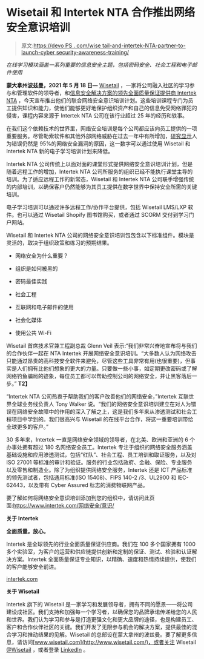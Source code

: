 # Wisetail 和 Intertek NTA 合作推出网络安全意识培训

> 原文:[https://devo PS . com/wise tail-and-intertek-NTA-partner-to-launch-cyber security-awareness-training/](https://devops.com/wisetail-and-intertek-nta-partner-to-launch-cybersecurity-awareness-training/)

*在线学习模块涵盖一系列重要的信息安全主题，包括密码安全、社会工程和电子邮件使用*

**蒙大拿州波兹曼，2021 年 5 月 18 日—** [Wisetail](https://www.wisetail.com/) ，一家将公司融入社区的学习参与和管理软件的领导者，和[信息安全解决方案的领先全面质量保证提供商 Intertek NTA](https://nta.intertek.com/) ，今天宣布推出他们的联合网络安全意识培训计划。这些培训课程专门为员工提供知识和能力，使他们能够更好地保护组织资产和自己的信息免受网络罪犯的侵害，课程内容来源于 Intertek NTA 公司在该行业超过 25 年的经历和轶事。

在我们这个依赖技术的世界里，网络安全培训是每个公司都应该向员工提供的一项重要服务。尽管勒索软件和其他外部网络威胁在过去一年中有所增加，[研究显示](https://www.cybintsolutions.com/cyber-security-facts-stats/)人为错误仍然是 95%的网络安全漏洞的原因，这一数字可以通过使用 Wisetail 和 Intertek NTA 新的电子学习培训计划来降低。

Intertek NTA 公司传统上以面对面的课堂形式提供网络安全意识培训计划，但是随着远程工作的增加，Intertek NTA 公司所服务的组织已经不能执行课堂主导的培训。为了适应远程工作的新常态，Wisetail 和 Intertek NTA 公司联手增强传统的内部培训，以确保客户仍然能够为其员工提供在数字世界中保持安全所需的关键培训。

电子学习培训可以通过许多远程工作/协作平台提供，包括 Wisetail LMS/LXP 软件。也可以通过 Wisetail Shopify 图书馆购买，或者通过 SCORM 交付到学习门户网站。

Wisetail 和 Intertek NTA 公司的网络安全意识培训包包含以下标准组件。模块是灵活的，取决于组织政策和练习的预期结果。

*   网络安全为什么重要？

*   组织是如何被黑的

*   密码最佳实践

*   社会工程

*   互联网和电子邮件的使用

*   社会化媒体

*   使用公共 Wi-Fi

Wisetail 首席技术官兼工程副总裁 Glenn Veil 表示:“我们非常兴奋地宣布将与我们的合作伙伴一起在 NTA Intertek 开展网络安全意识培训。“大多数人认为网络攻击只能通过昂贵的高科技安全软件来避免，尽管这些工具非常有用(也很重要)，但事实是人们拥有比他们想象的更大的力量。只要做一些小事，如定期更改密码或了解网络钓鱼骗局的迹象，每位员工都可以帮助控制公司的网络安全，并让黑客落后一步。” **T2】**

“Intertek NTA 公司热衷于帮助我们的客户改善他们的网络安全，”Intertek 互联世界全球业务线负责人 Tony Walker 说。“我们的网络安全意识培训建立在对人为错误在网络安全故障中的作用的深入了解之上，这是我们多年来从渗透测试和社会工程项目中学到的。我们很高兴与 Wisetail 的在线平台合作，将这一重要培训带给全球更多的客户。”

30 多年来，Intertek 一直是网络安全领域的领导者，在北美、欧洲和亚洲的 6 个办事处拥有超过 180 名网络安全员工。Intertek 专注于组织的网络安全服务涵盖基础设施和应用渗透测试，包括“红队”、社会工程、员工培训和取证服务，以及对 ISO 27001 等标准的审计和验证。服务的行业包括政府、金融、保险、专业服务以及零售和制造业。除了为组织提供网络安全服务，Intertek 还是 ICT 产品标准的领先测试者，包括通用标准(ISO 15408)、FIPS 140-2 /3、UL2900 和 IEC-62443，以及带有 Cyber Assured 标志的消费物联网产品。

要了解如何将网络安全意识培训添加到您的组织中，请访问此页面:[https://www.intertek.com/<wbr>网络安全/意识/](https://www.intertek.com/cybersecurity/awareness/)

**关于 Intertek**

**全面质量。放心。**

Intertek 是全球领先的行业全面质量保证供应商。我们在 100 多个国家拥有 1000 多个实验室，为客户的运营和供应链提供创新和定制的保证、测试、检验和认证解决方案。Intertek 全面质量保证专业知识，以精确、速度和热情持续提供，使我们的客户能够安全前进。

[intertek.com](http://intertek.com/)

**关于 Wisetail**

Intertek 旗下的 Wisetail 是一家学习和发展领导者，拥有不同的愿景——将公司建设成社区。我们支持和加强每一个学习者，以确保您的品牌承诺传递给您的人民和世界。我们认为学习和参与是打造更强文化和更大品牌的途径，也是构建员工、客户和合作伙伴社区的关键。我们开发了无限参与机会的解决方案，提供最佳的混合学习和推动结果的见解。Wisetail 的总部设在蒙大拿州的波兹曼。要了解更多信息，请访问[www.wisetail.com](http://www.wisetail.com/)，或者关注 Wisetail [@Wisetail](https://twitter.com/wisetail) ，或者登录 [LinkedIn](https://www.linkedin.com/company/wisetail) 。